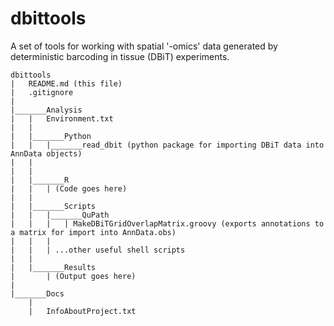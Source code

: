 # dbittools

A set of tools for working with spatial '-omics' data generated by deterministic barcoding in tissue (DBiT) experiments.

```
dbittools
|	README.md (this file)
|	.gitignore
|
|_______Analysis
|	|	Environment.txt
|	|
|	|_______Python
|	|	|_______read_dbit (python package for importing DBiT data into AnnData objects)
|	|
|	|
|	|_______R
|	|	| (Code goes here)
|	|
|	|_______Scripts
|	|	|_______QuPath
|	| 	| 	| MakeDBiTGridOverlapMatrix.groovy (exports annotations to a matrix for import into AnnData.obs)
|	|	|
|	|	| ...other useful shell scripts
|	|
|	|_______Results
|		| (Output goes here)
|	
|_______Docs
	|	
	|	InfoAboutProject.txt

```


